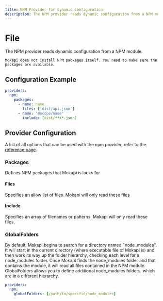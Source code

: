 ```yaml
---
title: NPM Provider for dynamic configuration
description: The NPM provider reads dynamic configuration from a NPM module
---
```

# File

The NPM provider reads dynamic configuration from a NPM module.

``` box=warning noTitle
Mokapi does not install NPM packages itself. You need to make sure the packages are available.
```

## Configuration Example

```yaml tab=File (YAML)
providers:
  npm:
    packages:
      - name: name
        files: ['dist/api.json']
      - name: '@scope/name'
        include: [dist/**/*.json]
```

## Provider Configuration
A list of all options that can be used with the npm provider, refer to
the [reference page](/docs/configuration/reference.md).

### Packages
Defines NPM packages that Mokapi is looks for

#### Files
Specifies an allow list of files. Mokapi will only read these files

#### Include
Specifies an array of filenames or patterns. Mokapi will only read these files.

### GlobalFolders
By default, Mokapi begins to search for a directory named "node_modules".
It will start in the current directory (where executable file of Mokapi is)
and then work its way up the folder hierarchy, checking each level for a node_modules folder.
Once Mokapi finds the node_modules folder and that contains the module, it will read all files
contained in the NPM module. GlobalFolders allows you to define additional node_modules folders,
which are in a different hierarchy.

```yaml tab=File (YAML)
providers:
  npm:
    globalFolders: [/path/to/specific/node_modules]
```